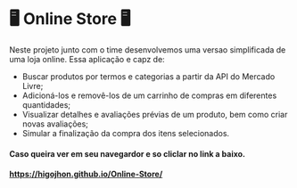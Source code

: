 # :desktop_computer: Online Store :desktop_computer:

Neste projeto junto com o time desenvolvemos uma versao simplificada de uma loja online. Essa aplicação e capz de:

* Buscar produtos por termos e categorias a partir da API do Mercado Livre;
* Adicioná-los e removê-los de um carrinho de compras em diferentes quantidades;
* Visualizar detalhes e avaliações prévias de um produto, bem como criar novas avaliações;
* Simular a finalização da compra dos itens selecionados.

#### Caso queira ver em seu navegardor e so cliclar no link a baixo.
#### https://higojhon.github.io/Online-Store/